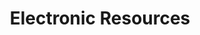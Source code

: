 ---
title: Electronic Resources
layout: dashboard
permalink: /electronic-resources.html
dashboard:
  container_id: electronicStats
  data_sources:
    triannual: /assets/electronic-resources.csv
  default_frequency: triannual
  show_frequency_toggle: false
  default_tab: chart
  show_table: true
  charts:
    - type: line
      title: Database and Journal Usage
      datasets:
        - row_index: 0
        - row_index: 1
    - type: line
      title: E-book and Streaming Video Usage
      datasets:
        - row_index: 2
        - row_index: 3
---